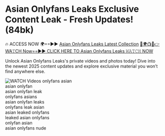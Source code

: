 # Asian Onlyfans Leaks Exclusive Content Leak - Fresh Updates! (84bk)

🔥 ACCESS NOW 🌍==►► <a href="https://tinyurl.com/3fjeunct" rel="nofollow">Asian Onlyfans Leaks Latest Collection</a></h3>
[🔴🌍📺📱👉WA𝚃CH Now==►► CLICK HERE TO Asian Onlyfans Leaks 𝚆𝙰𝚃𝙲𝙷 NOW](https://tinyurl.com/3fjeunct)

Unlock Asian Onlyfans Leaks's private videos and photos today! Dive into the newest 2025 content updates and explore exclusive material you won’t find anywhere else.


<a href="https://tinyurl.com/3fjeunct" rel="nofollow" data-target="animated-image.originalLink"><img src="https://camo.githubusercontent.com/8a4f000d20f83aca3bf7ec5f350d767afa0574a8a352519fd8cfa583a6f93a33/68747470733a2f2f692e696d6775722e636f6d2f644a486b345a712e676966" alt="WATCH Videos" data-canonical-src="https://i.imgur.com/dJHk4Zq.gif" style="max-width: 100%; display: inline-block;" data-target="animated-image.originalImage"></a>
onlyfans asian<br>
asian onlyfan<br>
asian onlyfan leak<br>
onlyfans asians<br>
asian onlyfan leaks<br>
onlyfans leak asian<br>
asian leaked onlyfans<br>
leaked asian onlyfans<br>
onlyfan asian<br>
asian onlyfans nude